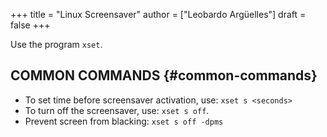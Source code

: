 +++
title = "Linux Screensaver"
author = ["Leobardo Argüelles"]
draft = false
+++

Use the program `xset`.


## COMMON COMMANDS {#common-commands}

-   To set time before screensaver activation, use: `xset s <seconds>`
-   To turn off the screensaver, use: `xset s off`.
-   Prevent screen from blacking: `xset s off -dpms`
